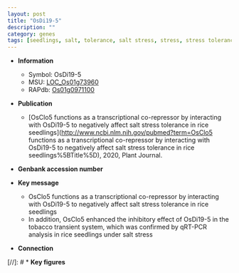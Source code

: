 ```yaml
---
layout: post
title: "OsDi19-5"
description: ""
category: genes
tags: [seedlings, salt, tolerance, salt stress, stress, stress tolerance]
---
```


* **Information**  
    + Symbol: OsDi19-5  
    + MSU: [LOC_Os01g73960](http://rice.uga.edu/cgi-bin/ORF_infopage.cgi?orf=LOC_Os01g73960)  
    + RAPdb: [Os01g0971100](http://rapdb.dna.affrc.go.jp/viewer/gbrowse_details/irgsp1?name=Os01g0971100)  

* **Publication**  
    + [OsClo5 functions as a transcriptional co-repressor by interacting with OsDi19-5 to negatively affect salt stress tolerance in rice seedlings](http://www.ncbi.nlm.nih.gov/pubmed?term=OsClo5 functions as a transcriptional co-repressor by interacting with OsDi19-5 to negatively affect salt stress tolerance in rice seedlings%5BTitle%5D), 2020, Plant Journal.

* **Genbank accession number**  

* **Key message**  
    + OsClo5 functions as a transcriptional co-repressor by interacting with OsDi19-5 to negatively affect salt stress tolerance in rice seedlings
    + In addition, OsClo5 enhanced the inhibitory effect of OsDi19-5 in the tobacco transient system, which was confirmed by qRT-PCR analysis in rice seedlings under salt stress

* **Connection**  

[//]: # * **Key figures**  


